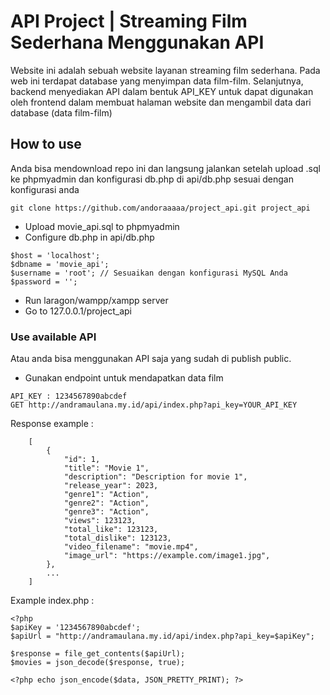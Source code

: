 # API Project | Streaming Film Sederhana Menggunakan API

Website ini adalah sebuah website layanan streaming film sederhana. Pada web ini terdapat database yang menyimpan data film-film. Selanjutnya, backend menyediakan API dalam bentuk API_KEY untuk dapat digunakan oleh frontend dalam membuat halaman website dan mengambil data dari database (data film-film)

## How to use
Anda bisa mendownload repo ini dan langsung jalankan setelah upload .sql ke phpmyadmin dan konfigurasi db.php di api/db.php sesuai dengan konfigurasi anda

```
git clone https://github.com/andoraaaaa/project_api.git project_api
```
* Upload movie_api.sql to phpmyadmin
* Configure db.php in api/db.php
```
$host = 'localhost';
$dbname = 'movie_api';
$username = 'root'; // Sesuaikan dengan konfigurasi MySQL Anda
$password = '';
```
* Run laragon/wampp/xampp server
* Go to 127.0.0.1/project_api

### Use available API 
Atau anda bisa menggunakan API saja yang sudah di publish public.

* Gunakan endpoint untuk mendapatkan data film
```
API_KEY : 1234567890abcdef
GET http://andramaulana.my.id/api/index.php?api_key=YOUR_API_KEY
```
Response example :
```
    [
        {
            "id": 1,
            "title": "Movie 1",
            "description": "Description for movie 1",
            "release_year": 2023,
            "genre1": "Action",
            "genre2": "Action",
            "genre3": "Action",
            "views": 123123,
            "total_like": 123123,
            "total_dislike": 123123,
            "video_filename": "movie.mp4",
            "image_url": "https://example.com/image1.jpg",
        },
        ...
    ]
```
Example index.php :
```
<?php
$apiKey = '1234567890abcdef';
$apiUrl = "http://andramaulana.my.id/api/index.php?api_key=$apiKey";

$response = file_get_contents($apiUrl);
$movies = json_decode($response, true);

<?php echo json_encode($data, JSON_PRETTY_PRINT); ?>
```

